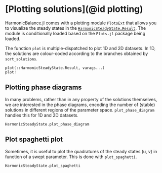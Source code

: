 # [Plotting solutions](@id plotting)

HarmonicBalance.jl comes with a plotting module `PlotsExt` that allows you to visualize the steady states in the [`HarmonicSteadyState.Result`](@ref). The module is conditionally loaded based on the `Plots.jl` package being loaded.

The function `plot` is multiple-dispatched to plot 1D and 2D datasets.
In 1D, the solutions are colour-coded according to the branches obtained by `sort_solutions`.

```@docs; canonical=false
plot(::HarmonicSteadyState.Result, varags...)
plot!
```

## Plotting phase diagrams

In many problems, rather than in any property of the solutions themselves, we are interested in the phase diagrams, encoding the number of (stable) solutions in different regions of the parameter space. `plot_phase_diagram` handles this for 1D and 2D datasets.

```@docs; canonical=false
HarmonicSteadyState.plot_phase_diagram
```

## Plot spaghetti plot

Sometimes, it is useful to plot the quadratures of the steady states (u, v) in function of a swept parameter. This is done with `plot_spaghetti`.

```@docs; canonical=false
HarmonicSteadyState.plot_spaghetti
```
